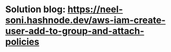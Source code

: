 #  Solution blog: https://neel-soni.hashnode.dev/aws-iam-create-user-add-to-group-and-attach-policies
